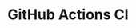 # GitHub Actions CI

























































































































































































































































































































































































































































































































































